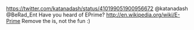 https://twitter.com/katanadash/status/410199051900956672 @katanadash @BeRad_Ent Have you heard of EPrime? http://en.wikipedia.org/wiki/E-Prime Remove the is, not the fun :)